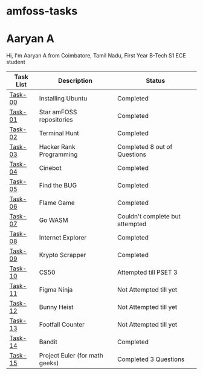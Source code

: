 # amfoss-tasks
# Aaryan A

Hi, I'm Aaryan A from Coimbatore, Tamil Nadu, First Year B-Tech S1 ECE student


| Task List | Description | Status |
|---|---|---|
| [Task-00]()| Installing Ubuntu | Completed |
| [Task-01]()| Star amFOSS repositories | Completed |
| [Task-02]()| Terminal Hunt | Completed |
| [Task-03]()| Hacker Rank Programming | Completed 8 out of Questions |
| [Task-04]()| Cinebot | Completed |
| [Task-05]()| Find the BUG | Completed |
| [Task-06]()| Flame Game | Completed |
| [Task-07]()| Go WASM | Couldn't complete but attempted |
| [Task-08]()| Internet Explorer | Completed |
| [Task-09]()| Krypto Scrapper | Completed |
| [Task-10]()| CS50 |  Attempted till PSET 3 |
| [Task-11]()| Figma Ninja | Not Attempted till yet |
| [Task-12]()| Bunny Heist | Not Attempted till yet |
| [Task-13]()| Footfall Counter | Not Attempted till yet |
| [Task-14]()| Bandit | Completed |
| [Task-15]()| Project Euler (for math geeks) | Completed 3 Questions |
